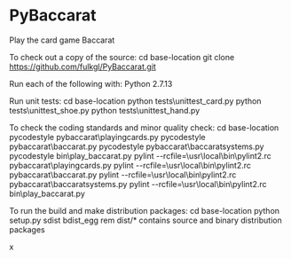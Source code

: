 # PyBaccarat
Play the card game Baccarat

To check out a copy of the source:
    cd base-location
    git clone https://github.com/fulkgl/PyBaccarat.git

Run each of the following with:
    Python 2.7.13

Run unit tests:
    cd base-location
    python tests\unittest_card.py
    python tests\unittest_shoe.py
    python tests\unittest_hand.py

To check the coding standards and minor quality check:
    cd base-location
    pycodestyle pybaccarat\playingcards.py
    pycodestyle pybaccarat\baccarat.py
    pycodestyle pybaccarat\baccaratsystems.py
    pycodestyle bin\play_baccarat.py
    pylint --rcfile=\usr\local\bin\pylint2.rc pybaccarat\playingcards.py
    pylint --rcfile=\usr\local\bin\pylint2.rc pybaccarat\baccarat.py
    pylint --rcfile=\usr\local\bin\pylint2.rc pybaccarat\baccaratsystems.py
    pylint --rcfile=\usr\local\bin\pylint2.rc bin\play_baccarat.py

To run the build and make distribution packages:
    cd base-location
    python setup.py sdist bdist_egg
    rem dist/* contains source and binary distribution packages

x